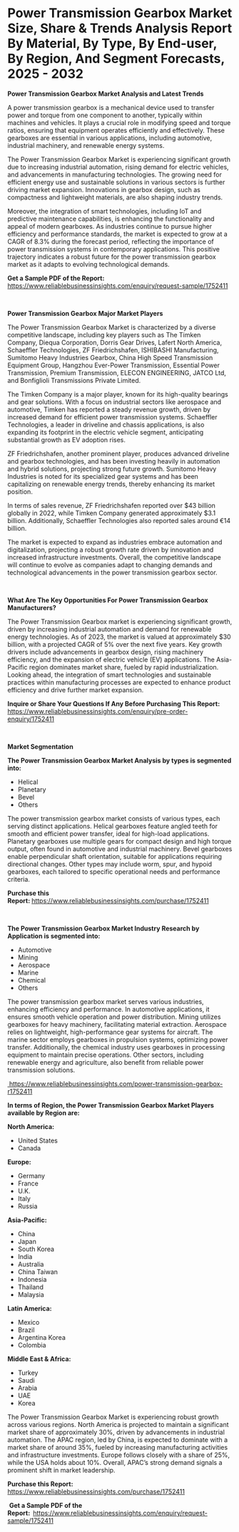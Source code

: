 <p><h1>Power Transmission Gearbox Market Size, Share & Trends Analysis Report By Material, By Type, By End-user, By Region, And Segment Forecasts, 2025 - 2032</h1></p><p><strong>Power Transmission Gearbox Market Analysis and Latest Trends</strong></p>
<p><p>A power transmission gearbox is a mechanical device used to transfer power and torque from one component to another, typically within machines and vehicles. It plays a crucial role in modifying speed and torque ratios, ensuring that equipment operates efficiently and effectively. These gearboxes are essential in various applications, including automotive, industrial machinery, and renewable energy systems.</p><p>The Power Transmission Gearbox Market is experiencing significant growth due to increasing industrial automation, rising demand for electric vehicles, and advancements in manufacturing technologies. The growing need for efficient energy use and sustainable solutions in various sectors is further driving market expansion. Innovations in gearbox design, such as compactness and lightweight materials, are also shaping industry trends. </p><p>Moreover, the integration of smart technologies, including IoT and predictive maintenance capabilities, is enhancing the functionality and appeal of modern gearboxes. As industries continue to pursue higher efficiency and performance standards, the market is expected to grow at a CAGR of 8.3% during the forecast period, reflecting the importance of power transmission systems in contemporary applications. This positive trajectory indicates a robust future for the power transmission gearbox market as it adapts to evolving technological demands.</p></p>
<p><strong>Get a Sample PDF of the Report:&nbsp;</strong> <a href="https://www.reliablebusinessinsights.com/enquiry/request-sample/1752411?utm_campaign=3203&utm_medium=2&utm_source=Github&utm_content=ia&utm_term=17042025&utm_id=power-transmission-gearbox">https://www.reliablebusinessinsights.com/enquiry/request-sample/1752411</a></p>
<p>&nbsp;</p>
<p><strong>Power Transmission Gearbox Major Market Players</strong></p>
<p><p>The Power Transmission Gearbox Market is characterized by a diverse competitive landscape, including key players such as The Timken Company, Diequa Corporation, Dorris Gear Drives, Lafert North America, Schaeffler Technologies, ZF Friedrichshafen, ISHIBASHI Manufacturing, Sumitomo Heavy Industries Gearbox, China High Speed Transmission Equipment Group, Hangzhou Ever-Power Transmission, Essential Power Transmission, Premium Transmission, ELECON ENGINEERING, JATCO Ltd, and Bonfiglioli Transmissions Private Limited.</p><p>The Timken Company is a major player, known for its high-quality bearings and gear solutions. With a focus on industrial sectors like aerospace and automotive, Timken has reported a steady revenue growth, driven by increased demand for efficient power transmission systems. Schaeffler Technologies, a leader in driveline and chassis applications, is also expanding its footprint in the electric vehicle segment, anticipating substantial growth as EV adoption rises.</p><p>ZF Friedrichshafen, another prominent player, produces advanced driveline and gearbox technologies, and has been investing heavily in automation and hybrid solutions, projecting strong future growth. Sumitomo Heavy Industries is noted for its specialized gear systems and has been capitalizing on renewable energy trends, thereby enhancing its market position. </p><p>In terms of sales revenue, ZF Friedrichshafen reported over $43 billion globally in 2022, while Timken Company generated approximately $3.1 billion. Additionally, Schaeffler Technologies also reported sales around €14 billion. </p><p>The market is expected to expand as industries embrace automation and digitalization, projecting a robust growth rate driven by innovation and increased infrastructure investments. Overall, the competitive landscape will continue to evolve as companies adapt to changing demands and technological advancements in the power transmission gearbox sector.</p></p>
<p>&nbsp;</p>
<p><strong>What Are The Key Opportunities For Power Transmission Gearbox Manufacturers?</strong></p>
<p><p>The Power Transmission Gearbox market is experiencing significant growth, driven by increasing industrial automation and demand for renewable energy technologies. As of 2023, the market is valued at approximately $30 billion, with a projected CAGR of 5% over the next five years. Key growth drivers include advancements in gearbox design, rising machinery efficiency, and the expansion of electric vehicle (EV) applications. The Asia-Pacific region dominates market share, fueled by rapid industrialization. Looking ahead, the integration of smart technologies and sustainable practices within manufacturing processes are expected to enhance product efficiency and drive further market expansion.</p></p>
<p><strong>Inquire or Share Your Questions If Any Before Purchasing This Report:</strong> <a href="https://www.reliablebusinessinsights.com/enquiry/pre-order-enquiry/1752411?utm_campaign=3203&utm_medium=2&utm_source=Github&utm_content=ia&utm_term=17042025&utm_id=power-transmission-gearbox">https://www.reliablebusinessinsights.com/enquiry/pre-order-enquiry/1752411</a></p>
<p>&nbsp;</p>
<p><strong>Market Segmentation</strong></p>
<p><strong>The Power Transmission Gearbox Market Analysis by types is segmented into:</strong></p>
<p><ul><li>Helical</li><li>Planetary</li><li>Bevel</li><li>Others</li></ul></p>
<p><p>The power transmission gearbox market consists of various types, each serving distinct applications. Helical gearboxes feature angled teeth for smooth and efficient power transfer, ideal for high-load applications. Planetary gearboxes use multiple gears for compact design and high torque output, often found in automotive and industrial machinery. Bevel gearboxes enable perpendicular shaft orientation, suitable for applications requiring directional changes. Other types may include worm, spur, and hypoid gearboxes, each tailored to specific operational needs and performance criteria.</p></p>
<p><strong>Purchase this Report:&nbsp;</strong><a href="https://www.reliablebusinessinsights.com/purchase/1752411?utm_campaign=3203&utm_medium=2&utm_source=Github&utm_content=ia&utm_term=17042025&utm_id=power-transmission-gearbox">https://www.reliablebusinessinsights.com/purchase/1752411</a></p>
<p>&nbsp;</p>
<p><strong>The Power Transmission Gearbox Market Industry Research by Application is segmented into:</strong></p>
<p><ul><li>Automotive</li><li>Mining</li><li>Aerospace</li><li>Marine</li><li>Chemical</li><li>Others</li></ul></p>
<p><p>The power transmission gearbox market serves various industries, enhancing efficiency and performance. In automotive applications, it ensures smooth vehicle operation and power distribution. Mining utilizes gearboxes for heavy machinery, facilitating material extraction. Aerospace relies on lightweight, high-performance gear systems for aircraft. The marine sector employs gearboxes in propulsion systems, optimizing power transfer. Additionally, the chemical industry uses gearboxes in processing equipment to maintain precise operations. Other sectors, including renewable energy and agriculture, also benefit from reliable power transmission solutions.</p></p>
<p><a href="https://www.reliablebusinessinsights.com/power-transmission-gearbox-r1752411?utm_campaign=3203&utm_medium=2&utm_source=Github&utm_content=ia&utm_term=17042025&utm_id=power-transmission-gearbox">&nbsp;https://www.reliablebusinessinsights.com/power-transmission-gearbox-r1752411</a></p>
<p><strong>In terms of Region, the Power Transmission Gearbox Market Players available by Region are:</strong></p>
<p>
    <p> <strong> North America: </strong>
        <ul>
            <li>United States</li>
            <li>Canada</li>
        </ul>
        </p> 
    <p> <strong> Europe: </strong>
        <ul>
            <li>Germany</li>
            <li>France</li>
            <li>U.K.</li>
            <li>Italy</li>
            <li>Russia</li>
        </ul>
        </p> 
    <p> <strong> Asia-Pacific: </strong>
        <ul>
            <li>China</li>
            <li>Japan</li>
            <li>South Korea</li>
            <li>India</li>
            <li>Australia</li>
            <li>China Taiwan</li>
            <li>Indonesia</li>
            <li>Thailand</li>
            <li>Malaysia</li>
        </ul>
        </p> 
    <p> <strong> Latin America: </strong>
        <ul>
            <li>Mexico</li>
            <li>Brazil</li>
            <li>Argentina Korea</li>
            <li>Colombia</li>
        </ul>
        </p> 
    <p> <strong> Middle East & Africa: </strong>
        <ul>
            <li>Turkey</li>
            <li>Saudi</li>
            <li>Arabia</li>
            <li>UAE</li>
            <li>Korea</li>
        </ul>
    </p>
    </p>
<p><p>The Power Transmission Gearbox Market is experiencing robust growth across various regions. North America is projected to maintain a significant market share of approximately 30%, driven by advancements in industrial automation. The APAC region, led by China, is expected to dominate with a market share of around 35%, fueled by increasing manufacturing activities and infrastructure investments. Europe follows closely with a share of 25%, while the USA holds about 10%. Overall, APAC’s strong demand signals a prominent shift in market leadership.</p></p>
<p><strong>Purchase this Report: </strong><a href="https://www.reliablebusinessinsights.com/purchase/1752411?utm_campaign=3203&utm_medium=2&utm_source=Github&utm_content=ia&utm_term=17042025&utm_id=power-transmission-gearbox">https://www.reliablebusinessinsights.com/purchase/1752411</a></p>
<p>&nbsp;<strong>Get a Sample PDF of the Report:&nbsp;&nbsp;</strong><a href="https://www.reliablebusinessinsights.com/enquiry/request-sample/1752411?utm_campaign=3203&utm_medium=2&utm_source=Github&utm_content=ia&utm_term=17042025&utm_id=power-transmission-gearbox">https://www.reliablebusinessinsights.com/enquiry/request-sample/1752411</a></p>
<p><strong></strong></p>
<p><p></p><p></p><p></p></p>